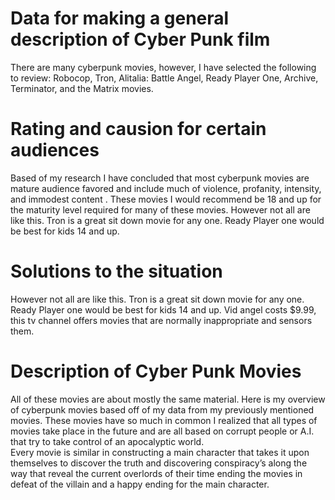 # Data for making a general description of Cyber Punk film
There are many cyberpunk movies, however, I have selected the following to review: Robocop, Tron, Alitalia: Battle Angel, Ready Player One, Archive, Terminator, and the Matrix movies.
# Rating and causion for certain audiences
Based of my research I have concluded that most cyberpunk movies are mature audience favored and include much of violence, profanity, intensity, and  immodest content . 
These movies I would recommend be 18 and up for the maturity level required for many of these movies. 
However not all are like this. Tron is a great sit down movie for any one. Ready Player one  would be best  for kids 14  and up. 
# Solutions to the situation
However not all are like this. Tron is a great sit down movie for any one. Ready Player one  would be best  for kids 14  and up. 
Vid angel costs $9.99, this tv channel offers movies that are normally inappropriate and sensors them.  
# Description of Cyber Punk Movies
All of these movies are about mostly the same material. 
Here is my overview of cyberpunk movies based off of my data from my previously mentioned movies.
These movies have so much in common I realized that all types of movies take place in the future  and are all based on corrupt people or A.I. that  try to take control of an  apocalyptic world.  
Every movie is similar in  constructing a main character that takes it upon themselves to discover the truth
and  discovering conspiracy’s  along the way that reveal the current overlords of their time
ending the movies in  defeat of the villain and a happy ending for the main character.
